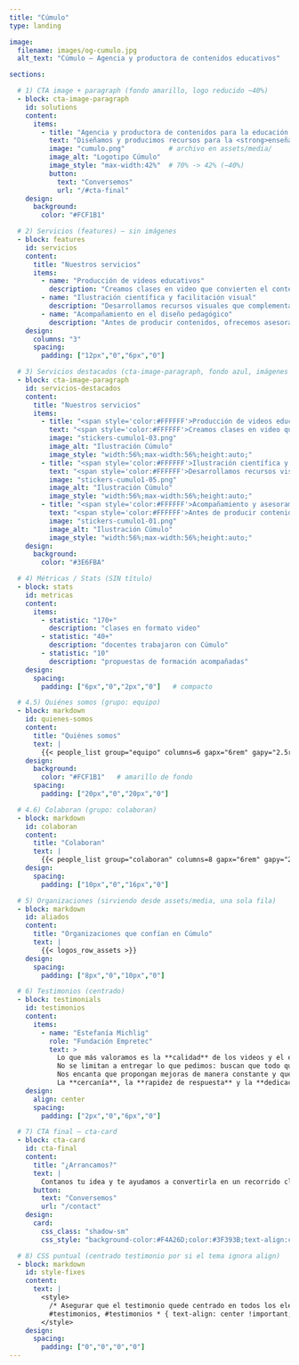 ```yaml
---
title: "Cúmulo"
type: landing

image:
  filename: images/og-cumulo.jpg
  alt_text: "Cúmulo — Agencia y productora de contenidos educativos"

sections:

  # 1) CTA image + paragraph (fondo amarillo, logo reducido ~40%)
  - block: cta-image-paragraph
    id: solutions
    content:
      items:
        - title: "Agencia y productora de contenidos para la educación y la ciencia"
          text: "Diseñamos y producimos recursos para la <strong>enseñanza y el aprendizaje</strong> en diversos formatos y plataformas. Acompañamos a <strong>docentes y organizaciones</strong> para fortalecer sus propuestas, elegir el formato adecuado para cada contenido, <strong>estructurar guiones</strong> de clases y crear materiales <strong>visuales, audiovisuales y escritos</strong> que acerquen sus iniciativas a las y los estudiantes."
          image: "cumulo.png"           # archivo en assets/media/
          image_alt: "Logotipo Cúmulo"
          image_style: "max-width:42%"  # 70% -> 42% (−40%)
          button:
            text: "Conversemos"
            url: "/#cta-final"
    design:
      background:
        color: "#FCF1B1"

  # 2) Servicios (features) — sin imágenes
  - block: features
    id: servicios
    content:
      title: "Nuestros servicios"
      items:
        - name: "Producción de videos educativos"
          description: "Creamos clases en video que convierten el contenido en experiencias de aprendizaje. Desde la ideación y el guion hasta la producción y la edición, integramos recursos audiovisuales en múltiples formatos para comunicar con claridad e impacto."
        - name: "Ilustración científica y facilitación visual"
          description: "Desarrollamos recursos visuales que complementan materiales en proyectos de formación e investigación, para que cada imagen refuerce el contenido y mejore la experiencia de aprendizaje.\nTrabajamos en distintos formatos: presentaciones para clases o eventos, pósters científicos, materiales de lectura, entre otros."
        - name: "Acompañamiento en el diseño pedagógico"
          description: "Antes de producir contenidos, ofrecemos asesoramiento para diseñar la propuesta según el perfil de las y los estudiantes y los temas a desarrollar.\nNos involucramos desde el inicio en la ideación y en la selección de formatos, recursos y modalidades del contenido a producir.\nCo-diseñamos rutas claras para que cada pieza cumpla un rol y el conjunto mantenga coherencia."
    design:
      columns: "3"
      spacing:
        padding: ["12px","0","6px","0"]

  # 3) Servicios destacados (cta-image-paragraph, fondo azul, imágenes al DOBLE, texto blanco)
  - block: cta-image-paragraph
    id: servicios-destacados
    content:
      title: "Nuestros servicios"
      items:
        - title: "<span style='color:#FFFFFF'>Producción de videos educativos</span>"
          text: "<span style='color:#FFFFFF'>Creamos clases en video que convierten el contenido en experiencias de aprendizaje. Desde la ideación y el guion hasta la producción y la edición, integramos recursos audiovisuales en múltiples formatos para comunicar con claridad e impacto.</span>"
          image: "stickers-cumulo1-03.png"
          image_alt: "Ilustración Cúmulo"
          image_style: "width:56%;max-width:56%;height:auto;"
        - title: "<span style='color:#FFFFFF'>Ilustración científica y facilitación visual</span>"
          text: "<span style='color:#FFFFFF'>Desarrollamos recursos visuales que complementan materiales en proyectos de formación e investigación, para que cada imagen refuerce el contenido y mejore la experiencia de aprendizaje.<br>Trabajamos en distintos formatos: presentaciones para clases o eventos, pósters científicos, materiales de lectura, entre otros.</span>"
          image: "stickers-cumulo1-05.png"
          image_alt: "Ilustración Cúmulo"
          image_style: "width:56%;max-width:56%;height:auto;"
        - title: "<span style='color:#FFFFFF'>Acompañamiento y asesoramiento pedagógico</span>"
          text: "<span style='color:#FFFFFF'>Antes de producir contenidos, ofrecemos asesoramiento para diseñar la propuesta según el perfil de las y los estudiantes y los temas a desarrollar.<br>Nos involucramos desde el inicio en la ideación y en la selección de formatos, recursos y modalidades del contenido a producir.<br>Co-diseñamos rutas claras para que cada pieza cumpla un rol y el conjunto mantenga coherencia.</span>"
          image: "stickers-cumulo1-01.png"
          image_alt: "Ilustración Cúmulo"
          image_style: "width:56%;max-width:56%;height:auto;"
    design:
      background:
        color: "#3E6FBA"

  # 4) Métricas / Stats (SIN título)
  - block: stats
    id: metricas
    content:
      items:
        - statistic: "170+"
          description: "clases en formato video"
        - statistic: "40+"
          description: "docentes trabajaron con Cúmulo"
        - statistic: "10"
          description: "propuestas de formación acompañadas"
    design:
      spacing:
        padding: ["6px","0","2px","0"]   # compacto

  # 4.5) Quiénes somos (grupo: equipo)
  - block: markdown
    id: quienes-somos
    content:
      title: "Quiénes somos"
      text: |
        {{< people_list group="equipo" columns=6 gapx="6rem" gapy="2.5rem" >}}
    design:
      background:
        color: "#FCF1B1"   # amarillo de fondo
      spacing:
        padding: ["20px","0","20px","0"]

  # 4.6) Colaboran (grupo: colaboran)
  - block: markdown
    id: colaboran
    content:
      title: "Colaboran"
      text: |
        {{< people_list group="colaboran" columns=8 gapx="6rem" gapy="2.5rem" >}}
    design:
      spacing:
        padding: ["10px","0","16px","0"]

  # 5) Organizaciones (sirviendo desde assets/media, una sola fila)
  - block: markdown
    id: aliados
    content:
      title: "Organizaciones que confían en Cúmulo"
      text: |
        {{< logos_row_assets >}}
    design:
      spacing:
        padding: ["8px","0","10px","0"]

  # 6) Testimonios (centrado)
  - block: testimonials
    id: testimonios
    content:
      items:
        - name: "Estefanía Michlig"
          role: "Fundación Empretec"
          text: >
            Lo que más valoramos es la **calidad** de los videos y el enorme **compromiso** con el que trabajan.
            No se limitan a entregar lo que pedimos: buscan que todo quede **claro, atractivo y realmente útil** para el usuario.
            Nos encanta que propongan mejoras de manera constante y que se pongan manos a la obra para lograr un producto cada vez mejor.
            La **cercanía**, la **rapidez de respuesta** y la **dedicación** para asegurarse de que todo quede perfecto hacen que trabajar juntos sea siempre un gusto.
    design:
      align: center
      spacing:
        padding: ["2px","0","6px","0"]

  # 7) CTA final — cta-card
  - block: cta-card
    id: cta-final
    content:
      title: "¿Arrancamos?"
      text: |
        Contanos tu idea y te ayudamos a convertirla en un recorrido claro para tus estudiantes.
      button:
        text: "Conversemos"
        url: "/contact"
    design:
      card:
        css_class: "shadow-sm"
        css_style: "background-color:#F4A26D;color:#3F393B;text-align:center; padding: 2.5rem; border-radius: 1rem;"

  # 8) CSS puntual (centrado testimonio por si el tema ignora align)
  - block: markdown
    id: style-fixes
    content:
      text: |
        <style>
          /* Asegurar que el testimonio quede centrado en todos los elementos */
          #testimonios, #testimonios * { text-align: center !important; }
        </style>
    design:
      spacing:
        padding: ["0","0","0","0"]
---
```

